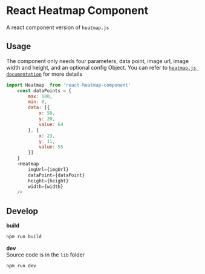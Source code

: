 # React Heatmap Component
A react component version of `heatmap.js`
## Usage
The component only needs four parameters, data point, image url, image width and height, and an optional config Object. You can refer to
[`heatmap.js documentation`](http://www.patrick-wied.at/static/heatmapjs) for more details
```js
import Heatmap  from 'react-heatmap-component'
    const dataPoints = {
        max: 100,
        min: 0,
        data: [{
            x: 50,
            y: 20,
            value: 64
        }, {
            x: 23,
            y: 11,
            value: 55
        }]
    }
    <Heatmap
        imgUrl={imgUrl}
        dataPoint={dataPoint}
        height={height}
        width={width}
    />
```
## Develop
**build**
```js
npm run build
```
**dev**  
Source code is in the `lib` folder
```js
npm run dev
```